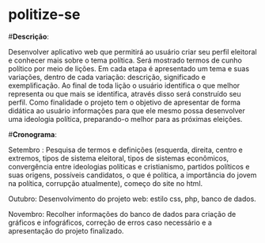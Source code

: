# politize-se

#**Descrição**:

Desenvolver aplicativo web que permitirá ao usuário criar seu perfil eleitoral e conhecer mais sobre o tema política. 
Será mostrado termos de cunho político por meio de lições. Em cada etapa é apresentado um tema e suas variações, dentro de cada variação: descrição, significado e exemplificação. Ao final de toda lição o usuário identifica o que melhor representa ou que mais se identifica, através disso será construído seu perfil. 
Como finalidade o projeto tem o objetivo de apresentar de forma didática ao usuário informações para que ele mesmo possa desenvolver uma ideologia política, preparando-o melhor para as próximas eleições.

#**Cronograma**: 

Setembro : Pesquisa de termos e definições (esquerda, direita, centro e extremos, tipos de sistema eleitoral, tipos de sistemas econômicos, convergência entre ideologias políticas e cristianismo, partidos políticos e suas origens, possíveis candidatos, o que é política, a importância do jovem na política, corrupção atualmente), começo do site no html.

Outubro: Desenvolvimento do projeto web: estilo css, php, banco de dados.

Novembro: Recolher informações do banco de dados para criação de gráficos e infográficos, correção de erros caso necessário e a apresentação do projeto finalizado.
